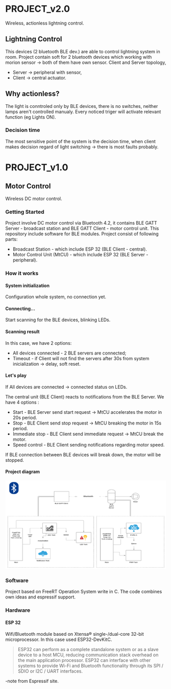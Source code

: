 # PROJECT_v2.0

Wireless, actionless lightning control.

## Lightning Control

This devices (2 bluetooth BLE dev.) are able to control lightning system in room. 
Project contain soft for 2 bluetooth devices which working with morion sensor -> both of them have own sensor.
Client and Server topology, 
* Server -> peripheral with sensor, 
* Client -> central actuator.  

## Why actionless?

The light is conntroled only by BLE devices, there is no switches, neither lamps aren't controlled manualy. Every noticed triger will activate relevant function (eg Lights ON).

### Decision time 

The most sensitive point of the system is the decision time, when client makes decision regard of light switching -> there is most faults probably.

# PROJECT_v1.0
## Motor Control 

Wireless DC motor control.

### Getting Started

Project involve DC motor control via Bluetooth 4.2, it contains BLE GATT Server - broadcast station and BLE GATT Client - motor control unit. This repository include software for 
BLE modules. Project consist of following parts:

* Broadcast Station - which include ESP 32 (BLE Client - central). 
* Motor Control Unit (MtCU) - which include ESP 32 (BLE Server - peripheral).

### How it works
#### System initialization 

Configuration whole system, no connection yet. 

#### Connecting...

Start scanning for the BLE devices, blinking LEDs.

#### Scanning result

In this case, we have 2 options:

* All devices connected - 2 BLE servers are connected;
* Timeout - if Client will not find the servers after 30s from system inicialization -> delay, soft reset.

#### Let's play

If All devices are connected -> connected status on LEDs.

The central unit (BLE Client) reacts to notifications from the BLE Server. We have 4 options :

* Start - BLE Server send start request -> MtCU accelerates the motor in 20s period.
* Stop - BLE Client send stop request -> MtCU breaking the motor in 15s period.
* Immediate stop - BLE Client send immediate request -> MtCU break the motor.
* Speed control - BLE Client sending notifications regarding motor speed.

If BLE connection between BLE devices will break down, the motor will be stopped.

#### Project diagram

![](docImg/proj.jpg)

### Software

Project based on FreeRT Operation System write in C. The code combines own ideas and espressif support.

### Hardware

#### ESP 32

Wifi/Bluetooth module based on Xtensa® single-/dual-core 32-bit microprocessor. In this case used ESP32-DevKitC.

>ESP32 can perform as a complete standalone system or as a slave device to a host MCU, 
>reducing communication stack overhead on the main application processor. 
>ESP32 can interface with other systems to provide Wi-Fi and Bluetooth functionality 
>through its SPI / SDIO or I2C / UART interfaces.

-note from Espressif site.


